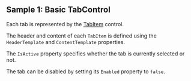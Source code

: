 ## Sample 1: Basic TabControl

Each tab is represented by the [TabItem](/docs/controls/bootstrap4/TabItem/{branch}) control.

The header and content of each `TabItem` is defined using the `HeaderTemplate` and `ContentTemplate` properties.  

The `IsActive` property specifies whether the tab is currently selected or not.

The tab can be disabled by setting its `Enabled` property to `false`.